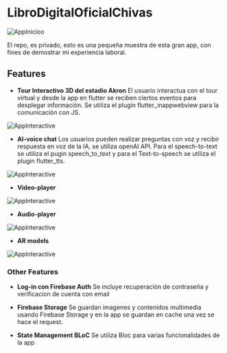 # LibroDigitalOficialChivas
![AppInicioo](app_inicio.png)

El repo, es privado, esto es una pequeña muestra de esta gran app, con fines de demostrar mi experiencia laboral.

## Features
- **Tour Interactivo 3D del estadio Akron**
El usuario interactua con el tour virtual y desde la app en flutter se reciben ciertos eventos para desplegar información. Se utiliza el plugin flutter_inappwebview para la comunicación con JS.

![AppInteractive](interactive_3d.GIF)

- **AI-voice chat**
Los usuarios pueden realizar preguntas con voz y recibir respuesta en voz de la IA, se utiliza openAI API. Para el speech-to-text se utiliza el pugin speech_to_text y para el Text-to-speech se utiliza el plugin flutter_tts.

![AppInteractive](ai_chat.GIF)

- **Video-player**

![AppInteractive](entrevisa_sergio_corona.jpg)

- **Audio-player**

![AppInteractive](audio_player.JPG)

- **AR models**

![AppInteractive](ar_models.GIF)

### Other Features

- **Log-in con Firebase Auth**
Se incluye recuperación de contraseña y verificacion de cuenta con email

- **Firebase Storage**
Se guardan imagenes y contenidos multimedia usando Firebase Storage y en la app se guardan en cache una vez se hace el request.

- **State Management BLoC**
Se utiliza Bloc para varias funcionalidades de la app

